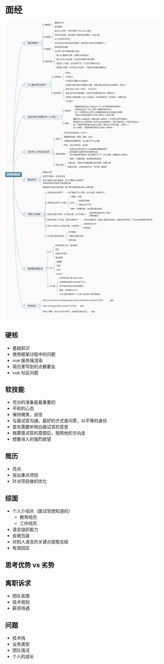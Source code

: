 <!--
 * @Author: your name
 * @Date: 2021-04-02 09:25:17
 * @LastEditTime: 2022-06-16 09:23:51
 * @LastEditors: Juliette.Wang nannan.wang@broadlink.com.cn
 * @Description: In User Settings Edit
 * @FilePath: \vue-note\Tips\面经.md
-->

# 面经

![思维导图](./../img/思维导图.png)

## 硬核

- 基础知识
- 使用框架过程中的问题
- vue 服务端渲染
- 简历里写到的点都要会
- vue 社区问题

## 软技能

- 充分的准备是最重要的
- 平和的心态
- 保持微笑，自信
- 与面试官沟通，最好的方式是问答，以平等的身份
- 首先需要听明白面试官的意思
- 揣摩面试官的意图后，按照他的方向走
- 想要进入的强烈欲望

## 简历

- 亮点
- 突出重点项目
- 针对项目做的优化

## 综面

- 个人介绍点（面试官想知道的）
  - 教育经历
  - 工作经历
- 语言组织能力
- 自我包装
- 对别人语言的关键点提取总结
- 有效回应

## 思考优势 vs 劣势

## 离职诉求

- 团队氛围
- 技术规划
- 薪资待遇

## 问题

- 技术栈
- 业务类型
- 团队情况
- 个人的成长

